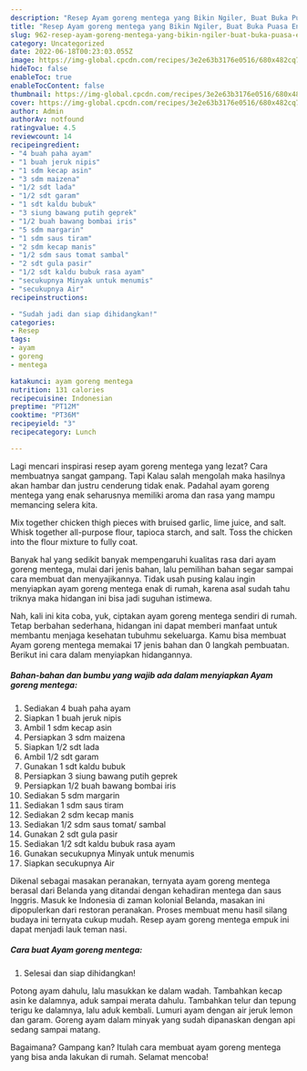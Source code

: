 ```yaml
---
description: "Resep Ayam goreng mentega yang Bikin Ngiler, Buat Buka Puasa Enak"
title: "Resep Ayam goreng mentega yang Bikin Ngiler, Buat Buka Puasa Enak"
slug: 962-resep-ayam-goreng-mentega-yang-bikin-ngiler-buat-buka-puasa-enak
category: Uncategorized
date: 2022-06-18T00:23:03.055Z
image: https://img-global.cpcdn.com/recipes/3e2e63b3176e0516/680x482cq70/ayam-goreng-mentega-foto-resep-utama.jpg
hideToc: false
enableToc: true
enableTocContent: false
thumbnail: https://img-global.cpcdn.com/recipes/3e2e63b3176e0516/680x482cq70/ayam-goreng-mentega-foto-resep-utama.jpg
cover: https://img-global.cpcdn.com/recipes/3e2e63b3176e0516/680x482cq70/ayam-goreng-mentega-foto-resep-utama.jpg
author: Admin
authorAv: notfound
ratingvalue: 4.5
reviewcount: 14
recipeingredient:
- "4 buah paha ayam"
- "1 buah jeruk nipis"
- "1 sdm kecap asin"
- "3 sdm maizena"
- "1/2 sdt lada"
- "1/2 sdt garam"
- "1 sdt kaldu bubuk"
- "3 siung bawang putih geprek"
- "1/2 buah bawang bombai iris"
- "5 sdm margarin"
- "1 sdm saus tiram"
- "2 sdm kecap manis"
- "1/2 sdm saus tomat sambal"
- "2 sdt gula pasir"
- "1/2 sdt kaldu bubuk rasa ayam"
- "secukupnya Minyak untuk menumis"
- "secukupnya Air"
recipeinstructions:

- "Sudah jadi dan siap dihidangkan!"
categories:
- Resep
tags:
- ayam
- goreng
- mentega

katakunci: ayam goreng mentega 
nutrition: 131 calories
recipecuisine: Indonesian
preptime: "PT12M"
cooktime: "PT36M"
recipeyield: "3"
recipecategory: Lunch

---
```



Lagi mencari inspirasi resep ayam goreng mentega yang lezat? Cara membuatnya sangat gampang. Tapi Kalau salah mengolah maka hasilnya akan hambar dan justru cenderung tidak enak. Padahal ayam goreng mentega yang enak seharusnya memiliki aroma dan rasa yang mampu memancing selera kita.


Mix together chicken thigh pieces with bruised garlic, lime juice, and salt. Whisk together all-purpose flour, tapioca starch, and salt. Toss the chicken into the flour mixture to fully coat.

Banyak hal yang sedikit banyak mempengaruhi kualitas rasa dari ayam goreng mentega, mulai dari jenis bahan, lalu pemilihan bahan segar sampai cara membuat dan menyajikannya. Tidak usah pusing kalau ingin menyiapkan ayam goreng mentega enak di rumah, karena asal sudah tahu triknya maka hidangan ini bisa jadi suguhan istimewa.


Nah, kali ini kita coba, yuk, ciptakan ayam goreng mentega sendiri di rumah. Tetap berbahan sederhana, hidangan ini dapat memberi manfaat untuk membantu menjaga kesehatan tubuhmu sekeluarga. Kamu bisa membuat Ayam goreng mentega memakai 17 jenis bahan dan 0 langkah pembuatan. Berikut ini cara dalam menyiapkan hidangannya.

<!--inarticleads1-->

##### Bahan-bahan dan bumbu yang wajib ada dalam menyiapkan Ayam goreng mentega:

1. Sediakan 4 buah paha ayam
1. Siapkan 1 buah jeruk nipis
1. Ambil 1 sdm kecap asin
1. Persiapkan 3 sdm maizena
1. Siapkan 1/2 sdt lada
1. Ambil 1/2 sdt garam
1. Gunakan 1 sdt kaldu bubuk
1. Persiapkan 3 siung bawang putih geprek
1. Persiapkan 1/2 buah bawang bombai iris
1. Sediakan 5 sdm margarin
1. Sediakan 1 sdm saus tiram
1. Sediakan 2 sdm kecap manis
1. Sediakan 1/2 sdm saus tomat/ sambal
1. Gunakan 2 sdt gula pasir
1. Sediakan 1/2 sdt kaldu bubuk rasa ayam
1. Gunakan secukupnya Minyak untuk menumis
1. Siapkan secukupnya Air


Dikenal sebagai masakan peranakan, ternyata ayam goreng mentega berasal dari Belanda yang ditandai dengan kehadiran mentega dan saus Inggris. Masuk ke Indonesia di zaman kolonial Belanda, masakan ini dipopulerkan dari restoran peranakan. Proses membuat menu hasil silang budaya ini ternyata cukup mudah. Resep ayam goreng mentega empuk ini dapat menjadi lauk teman nasi. 

<!--inarticleads2-->

##### Cara buat Ayam goreng mentega:


1. Selesai dan siap dihidangkan!

Potong ayam dahulu, lalu masukkan ke dalam wadah. Tambahkan kecap asin ke dalamnya, aduk sampai merata dahulu. Tambahkan telur dan tepung terigu ke dalamnya, lalu aduk kembali. Lumuri ayam dengan air jeruk lemon dan garam. Goreng ayam dalam minyak yang sudah dipanaskan dengan api sedang sampai matang. 

Bagaimana? Gampang kan? Itulah cara membuat ayam goreng mentega yang bisa anda lakukan di rumah. Selamat mencoba!
